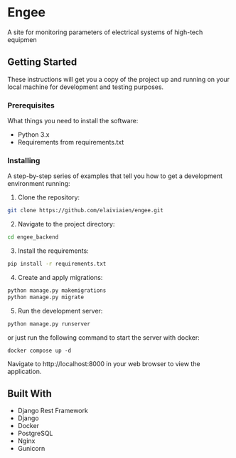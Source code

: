 # Engee

A site for monitoring parameters of electrical systems of high-tech equipmen

## Getting Started

These instructions will get you a copy of the project up and running on your local machine for development and testing purposes.

### Prerequisites

What things you need to install the software:

- Python 3.x
- Requirements from requirements.txt


### Installing

A step-by-step series of examples that tell you how to get a development environment running:

1. Clone the repository:
```bash
git clone https://github.com/elaiviaien/engee.git
```

2. Navigate to the project directory:
```bash
cd engee_backend
```

3. Install the requirements:
```bash
pip install -r requirements.txt
```

4. Create and apply migrations:
```bash
python manage.py makemigrations
python manage.py migrate
```

5. Run the development server:
```bash
python manage.py runserver
```
or just run the following command to start the server with docker:
```
docker compose up -d
```

Navigate to http://localhost:8000 in your web browser to view the application.

## Built With

- Django Rest Framework
- Django
- Docker
- PostgreSQL
- Nginx
- Gunicorn
